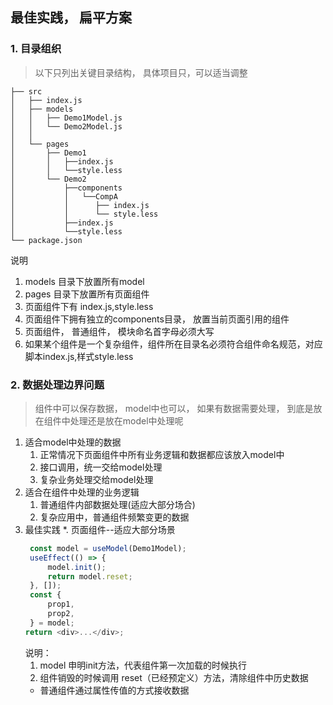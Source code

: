 ## 最佳实践， 扁平方案
### 1. 目录组织
> 以下只列出关键目录结构， 具体项目只，可以适当调整
~~~
├── src
│   ├── index.js
│   ├── models
│   │   ├── Demo1Model.js
│   │   └── Demo2Model.js
│   │
│   └── pages
│       ├── Demo1
│       │   ├──index.js
│       │   └──style.less
│       └── Demo2
│           ├──components
│           │   └──CompA
│           │      ├── index.js
│           │      └── style.less
│           ├──index.js
│           └──style.less
└── package.json
~~~
说明
1. models 目录下放置所有model
2. pages 目录下放置所有页面组件
3. 页面组件下有 index.js,style.less
4. 页面组件下拥有独立的components目录， 放置当前页面引用的组件
5. 页面组件， 普通组件， 模块命名首字母必须大写
6. 如果某个组件是一个复杂组件，组件所在目录名必须符合组件命名规范，对应脚本index.js,样式style.less

### 2. 数据处理边界问题
> 组件中可以保存数据， model中也可以， 如果有数据需要处理， 到底是放在组件中处理还是放在model中处理呢
1. 适合model中处理的数据
   1. 正常情况下页面组件中所有业务逻辑和数据都应该放入model中
   2. 接口调用，统一交给model处理
   3. 复杂业务处理交给model处理
2. 适合在组件中处理的业务逻辑
   1. 普通组件内部数据处理(适应大部分场合)
   2. 复杂应用中，普通组件频繁变更的数据
3. 最佳实践
   *. 页面组件--适应大部分场景
   ~~~js
    const model = useModel(Demo1Model);
    useEffect(() => {
        model.init();
        return model.reset;
    }, []);
    const {
        prop1,
        prop2,
    } = model;
   return <div>...</div>;
   ~~~
   说明： 
      1. model 申明init方法，代表组件第一次加载的时候执行
      2. 组件销毁的时候调用 reset（已经预定义）方法，清除组件中历史数据
   * 普通组件通过属性传值的方式接收数据

